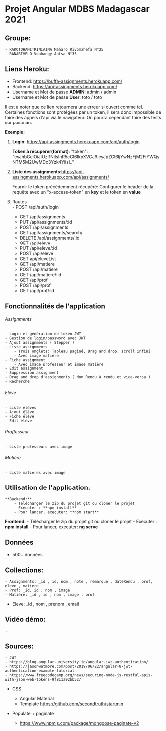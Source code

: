 # Projet Angular MDBS Madagascar 2021

## Groupe:
	- RAKOTOHANITRINIAINA Maharo Rivomahefa N°25
	- RANARIVELO Voahangy Antsa N°35
  
## Liens Heroku:
  - Frontend: https://buffa-assignments.herokuapp.com/
  - Backend: https://api-assingments.herokuapp.com/
  - Username et Mot de passe **ADMIN**: admin / admin
  - Username et Mot de passe **User**: toto / toto

  
  Il est à noter que ce lien retournera une erreur si ouvert comme tel.
  Certaines fonctions sont protégées par un token, il sera donc impossible de faire des appels d'api via le navigateur.
  On pourra cependant faire des tests sur postman.
  
  **Exemple:**
  
  1. **Login**: https://api-assingments.herokuapp.com/api/auth/login
  
     **Token à récupérer(format)**:  "token": "eyJhbGciOiJIUzI1NiIsInR5cCI6IkpXVCJ9.eyJpZCI6IjYwNzFjM2FiYWQyNTM5M2UwMDc3Yzk4YiIsI.."  
  
  2. **Liste des assignments**:https://api-assingments.herokuapp.com/api/assignments/
  
      Fournir le token précédemment récupéré: Configurer le header de la requête avec un "x-access-token" en **key** et le token en **value**
      
  3. Routes  
	      - POST /api/auth/login
        - GET /api/assignments
        - PUT /api/assignments/:id
        - POST /api/assignments
        - GET /api/assignments/search/
        - DELETE /api/assignments/:id
        - GET /api/eleve
        - PUT /api/eleve/:id
        - POST /api/eleve
        - GET api/eleveList
        - GET /api/matiere
        - POST /api/matiere
        - GET /api/matiere/:id
        - GET /api/prof
        - POST /api/prof
        - GET /api/prof/:id
		
  
 ## Fonctionnalités de l'application
 
 ###### Assignments
    - Login et génération de token JWT 
    - Gestion de login/password avec JWT 
    - Ajout assignments ( Stepper )
    - Liste assignments
        - Trois onglets: Tableau paginé, Drag and drop, scroll infini
        - Avec image matière
    - Fiche assignment
        - Avec image professeur et image matière
    - Edit assignment
    - Suppression assignment
    - Drag and drop d'assignments ( Non Rendu à rendu et vice-versa )
    - Recherche
    
 ###### Elève
    - Liste élèves 
    - Ajout élève
    - Fiche élève
    - Edit élève
    
 ###### Proffesseur
    - Liste professeurs avec image 
        
 ###### Matière
    - Liste matières avec image

## Utilisation de l'application:

	**Backend:**
		- Télécharger le zip du projet git ou cloner le projet
		- Executer : **npm install**
		- Pour lancer, executer: **npm start**
    
 **Frontend:**
		- Télécharger le zip du projet git ou cloner le projet
		- Executer : **npm install**
		- Pour lancer, executer: **ng serve**

## Données
  - 500+ données
  
## Collections:
	- Assignments: _id , id, nom , note , remarque , dateRendu , prof, eleve , matiere
	- Prof: _id, id , nom , image
	- Matière: _id , id , nom , image , prof
  - Eleve: _id , nom , prenom , email
  
## Vidéo démo:
	.
		
## Sources:

	- JWT
  	- https://blog.angular-university.io/angular-jwt-authentication/
    - https://jasonwatmore.com/post/2019/06/22/angular-8-jwt-authentication-example-tutorial
    - https://www.freecodecamp.org/news/securing-node-js-restful-apis-with-json-web-tokens-9f811a92bb52/
	
  - CSS
    - Angular Material
    - Template https://github.com/secondtruth/startmin
    
  - Populate + paginate
    - https://www.npmjs.com/package/mongoose-paginate-v2

